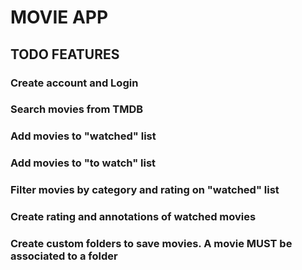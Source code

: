 # MOVIE APP

## TODO FEATURES

### Create account and Login

### Search movies from TMDB

### Add movies to "watched" list

### Add movies to "to watch" list

### Filter movies by category and rating on "watched" list

### Create rating and annotations of watched movies

### Create custom folders to save movies. A movie MUST be associated to a folder
